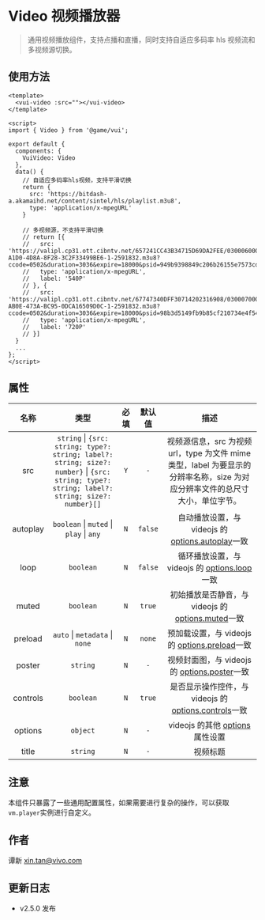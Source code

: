 # Video 视频播放器

> 通用视频播放组件，支持点播和直播，同时支持自适应多码率 hls 视频流和多视频源切换。

## 使用方法

```vue
<template>
  <vui-video :src=""></vui-video>
</template>

<script>
import { Video } from '@game/vui';

export default {
  components: {
    VuiVideo: Video
  },
  data() {
    // 自适应多码率hls视频，支持平滑切换
    return {
      src: 'https://bitdash-a.akamaihd.net/content/sintel/hls/playlist.m3u8',
      type: 'application/x-mpegURL'
    }

    // 多视频源，不支持平滑切换
    // return [{
    //   src: 'https://valipl.cp31.ott.cibntv.net/657241CC43B34715D69DA2FEE/03000600006046477257A882B30C08D986F399-A1D0-4D8A-8F28-3C2F33499BE6-1-2591832.m3u8?ccode=0502&duration=3036&expire=18000&psid=949b9398849c206b26155e7573cda3d647e30&ups_client_netip=7ca03cac&ups_ts=1616411465&ups_userid=&utid=PsKnF%2FxfPQICAXygPKzKaiHm&vid=XNTAzNDM2MDY5Ng&vkey=B61aeabb0df825b5c56dd37b9a09fe74d&sm=1&operate_type=1&dre=u37&si=73&eo=0&dst=1&iv=0&s=1e61efbfbdefbfbd04ef&type=mp4hdv3&bc=2&hotvt=1&t=a820ba5cd40c3c&rid=200000002564A4378E9C4DB1BC8C29D94CC60FBA02000000',
    //   type: 'application/x-mpegURL',
    //   label: '540P'
    // }, {
    //   src: 'https://valipl.cp31.ott.cibntv.net/67747340DFF30714202316908/03000700006046477257A882B30C082949FE14-AB0E-473A-BC95-0DCA16509D0C-1-2591832.m3u8?ccode=0502&duration=3036&expire=18000&psid=98b3d5149fb9b85cf210734e4f54d79347e30&ups_client_netip=7c5a2b56&ups_ts=1616411787&ups_userid=736553226&utid=PsKnF%2FxfPQICAXygPKzKaiHm&vid=XNTAzNDM2MDY5Ng&vkey=B54cdce0fb285571f4b32a6327b356398&sm=1&operate_type=1&dre=u37&si=73&eo=0&dst=1&iv=0&s=1e61efbfbdefbfbd04ef&type=mp4hd2v3&bc=2&hotvt=1&t=d9f0e3dee83209&rid=200000001A59D8B145FF6DB40B9B3196FD2092AA02000000',
    //   type: 'application/x-mpegURL',
    //   label: '720P'
    // }]
  }
  ...
};
</script>
```

## 属性

|   名称   |                                                                         类型                                                                         | 必填 | 默认值  |                                                             描述                                                             |
| :------: | :--------------------------------------------------------------------------------------------------------------------------------------------------: | :--: | :-----: | :--------------------------------------------------------------------------------------------------------------------------: |
|   src    | `string` &#124; `{src: string; type?: string; label?: string; size?: number}` &#124; `{src: string; type?: string; label?: string; size?: number}[]` | `Y`  |   `-`   | 视频源信息，src 为视频 url，type 为文件 mime 类型，label 为要显示的分辨率名称，size 为对应分辨率文件的总尺寸大小，单位字节。 |
| autoplay |                                                 `boolean` &#124; `muted` &#124; `play` &#124; `any`                                                  | `N`  | `false` |         自动播放设置，与 videojs 的 [options.autoplay](https://docs.videojs.com/tutorial-options.html#autoplay)一致          |
|   loop   |                                                                      `boolean`                                                                       | `N`  | `false` |             循环播放设置，与 videojs 的 [options.loop](https://docs.videojs.com/tutorial-options.html#loop)一致              |
|  muted   |                                                                      `boolean`                                                                       | `N`  | `true`  |          初始播放是否静音，与 videojs 的 [options.muted](https://docs.videojs.com/tutorial-options.html#muted)一致           |
| preload  |                                                        `auto` &#124; `metadata` &#124; `none`                                                        | `N`  | `none`  |           预加载设置，与 videojs 的 [options.preload](https://docs.videojs.com/tutorial-options.html#preload)一致            |
|  poster  |                                                                       `string`                                                                       | `N`  |   `-`   |            视频封面图，与 videojs 的 [options.poster](https://docs.videojs.com/tutorial-options.html#poster)一致             |
| controls |                                                                      `boolean`                                                                       | `N`  | `true`  |       是否显示操作控件，与 videojs 的 [options.controls](https://docs.videojs.com/tutorial-options.html#controls)一致        |
| options  |                                                                       `object`                                                                       | `N`  |   `-`   |                      videojs 的其他 [options](https://docs.videojs.com/tutorial-options.html) 属性设置                       |
|  title   |                                                                       `string`                                                                       | `N`  |   `-`   |                                                           视频标题                                                           |

## 注意

本组件只暴露了一些通用配置属性，如果需要进行复杂的操作，可以获取`vm.player`实例进行自定义。

## 作者

谭新 <xin.tan@vivo.com>

## 更新日志

- v2.5.0 发布
